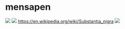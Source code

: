 # mensapen
![](https://github.com/nondejus/---/blob/main/Constudoverbrain_-_2.png)
![](https://github.com/nondejus/---/blob/main/399px-Lightmatter_silverback_gorilla.jpg)
https://en.wikipedia.org/wiki/Substantia_nigra
![](https://github.com/nondejus/mensapen/blob/main/ArtBoard%20Image%20(204).jpg)
